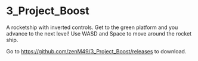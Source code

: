 # 3_Project_Boost

A rocketship with inverted controls. Get to the green platform and you advance to the next level!
Use WASD and Space to move around the rocket ship.

Go to https://github.com/zenM49/3_Project_Boost/releases to download.
